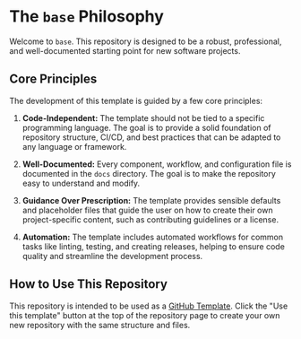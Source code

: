 # The `base` Philosophy

Welcome to `base`. This repository is designed to be a robust, professional, and well-documented starting point for new software projects.

## Core Principles

The development of this template is guided by a few core principles:

1.  **Code-Independent:** The template should not be tied to a specific programming language. The goal is to provide a solid foundation of repository structure, CI/CD, and best practices that can be adapted to any language or framework.

2.  **Well-Documented:** Every component, workflow, and configuration file is documented in the `docs` directory. The goal is to make the repository easy to understand and modify.

3.  **Guidance Over Prescription:** The template provides sensible defaults and placeholder files that guide the user on how to create their own project-specific content, such as contributing guidelines or a license.

4.  **Automation:** The template includes automated workflows for common tasks like linting, testing, and creating releases, helping to ensure code quality and streamline the development process.

## How to Use This Repository

This repository is intended to be used as a [GitHub Template](https://docs.github.com/en/repositories/creating-a-repository-on-github/creating-a-repository-from-a-template). Click the "Use this template" button at the top of the repository page to create your own new repository with the same structure and files.
